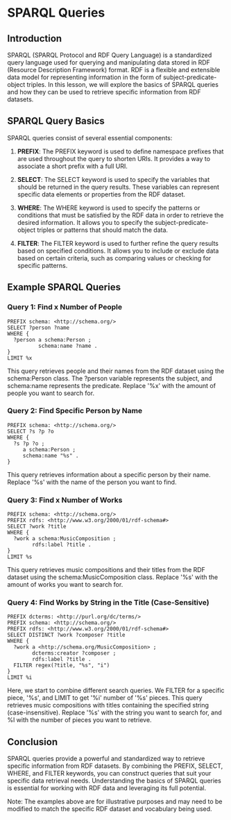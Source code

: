 # SPARQL Queries

## Introduction

SPARQL (SPARQL Protocol and RDF Query Language) is a standardized query language used for querying and manipulating data stored in RDF (Resource Description Framework) format. RDF is a flexible and extensible data model for representing information in the form of subject-predicate-object triples. In this lesson, we will explore the basics of SPARQL queries and how they can be used to retrieve specific information from RDF datasets.

## SPARQL Query Basics

SPARQL queries consist of several essential components:

1. **PREFIX**: The PREFIX keyword is used to define namespace prefixes that are used throughout the query to shorten URIs. It provides a way to associate a short prefix with a full URI.

2. **SELECT**: The SELECT keyword is used to specify the variables that should be returned in the query results. These variables can represent specific data elements or properties from the RDF dataset.

3. **WHERE**: The WHERE keyword is used to specify the patterns or conditions that must be satisfied by the RDF data in order to retrieve the desired information. It allows you to specify the subject-predicate-object triples or patterns that should match the data.

4. **FILTER**: The FILTER keyword is used to further refine the query results based on specified conditions. It allows you to include or exclude data based on certain criteria, such as comparing values or checking for specific patterns.

## Example SPARQL Queries

### Query 1: Find x Number of People

```sparql
PREFIX schema: <http://schema.org/>
SELECT ?person ?name
WHERE {
  ?person a schema:Person ;
          schema:name ?name .
}
LIMIT %x
```

This query retrieves people and their names from the RDF dataset using the schema:Person class. The ?person variable represents the subject, and schema:name represents the predicate. Replace '%x' with the amount of people you want to search for.

### Query 2: Find Specific Person by Name

```sparql
PREFIX schema: <http://schema.org/>
SELECT ?s ?p ?o
WHERE {
  ?s ?p ?o ;
     a schema:Person ;
     schema:name "%s" .
}

```

This query retrieves information about a specific person by their name. Replace '%s' with the name of the person you want to find.

### Query 3: Find x Number of Works

```sparql
PREFIX schema: <http://schema.org/>
PREFIX rdfs: <http://www.w3.org/2000/01/rdf-schema#>
SELECT ?work ?title
WHERE {
  ?work a schema:MusicComposition ;
        rdfs:label ?title .
}
LIMIT %s
```

This query retrieves music compositions and their titles from the RDF dataset using the schema:MusicComposition class. Replace '%s' with the amount of works you want to search for.

### Query 4: Find Works by String in the Title (Case-Sensitive)

```sparql
PREFIX dcterms: <http://purl.org/dc/terms/>
PREFIX schema: <http://schema.org/>
PREFIX rdfs: <http://www.w3.org/2000/01/rdf-schema#>
SELECT DISTINCT ?work ?composer ?title
WHERE {
  ?work a <http://schema.org/MusicComposition> ;
        dcterms:creator ?composer ;
        rdfs:label ?title .
  FILTER regex(?title, "%s", "i")
}
LIMIT %i
```

Here, we start to combine different search queries. We FILTER for a specific piece, '%s', and LIMIT to get '%i' number of '%s' pieces. 
This query retrieves music compositions with titles containing the specified string (case-insensitive). Replace '%s' with the string you want to search for, and %l with the number of pieces you want to retrieve.

## Conclusion
SPARQL queries provide a powerful and standardized way to retrieve specific information from RDF datasets. By combining the PREFIX, SELECT, WHERE, and FILTER keywords, you can construct queries that suit your specific data retrieval needs. Understanding the basics of SPARQL queries is essential for working with RDF data and leveraging its full potential.

Note: The examples above are for illustrative purposes and may need to be modified to match the specific RDF dataset and vocabulary being used.


